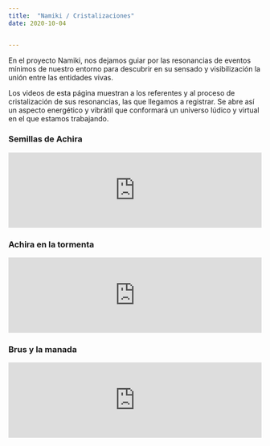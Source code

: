 ```yaml
---
title:  "Namiki / Cristalizaciones"
date: 2020-10-04


---
```


En el proyecto Namiki, nos dejamos guiar por las resonancias de eventos mínimos de nuestro entorno para descubrir en su sensado y visibilización la unión entre las entidades vivas.

Los videos de esta página muestran a los referentes y al proceso de cristalización de sus resonancias, las que llegamos a registrar. Se abre así un aspecto energético y vibrátil que conformará un universo lúdico y virtual en el que estamos trabajando.

### Semillas de Achira

<iframe src="https://player.vimeo.com/video/464787750" width="100%" frameborder="0" allow="autoplay; fullscreen" allowfullscreen></iframe>

### Achira en la tormenta

<iframe src="https://player.vimeo.com/video/464802198" width="100%" frameborder="0" allow="autoplay; fullscreen" allowfullscreen></iframe>

### Brus y la manada

<iframe width="100%" src="https://www.youtube.com/embed/EovtwRubOX4" frameborder="0" allow="accelerometer; autoplay; clipboard-write; encrypted-media; gyroscope; picture-in-picture" allowfullscreen></iframe>
